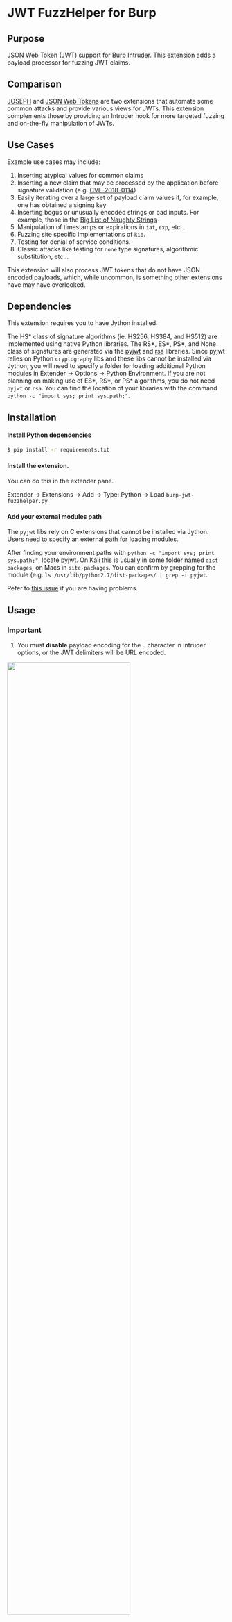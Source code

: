 # JWT FuzzHelper for Burp

## Purpose

JSON Web Token (JWT) support for Burp Intruder. This extension adds a payload processor for fuzzing JWT claims.

## Comparison

[JOSEPH](https://github.com/portswigger/json-web-token-attacker) and [JSON Web Tokens](https://github.com/portswigger/json-web-tokens) are two extensions that automate some common attacks and provide various views for JWTs. This  extension complements those by providing an Intruder hook for more targeted fuzzing and on-the-fly manipulation of JWTs.

## Use Cases

Example use cases may include:
1. Inserting atypical values for common claims
2. Inserting a new claim that may be processed by the application before signature validation (e.g. [CVE-2018-0114](https://www.exploit-db.com/exploits/44324/))
3. Easily iterating over a large set of payload claim values if, for example, one has obtained a signing key
4. Inserting bogus or unusually encoded strings or bad inputs. For example, those in the [Big List of Naughty Strings](https://github.com/minimaxir/big-list-of-naughty-strings)
5. Manipulation of timestamps or expirations in `iat`, `exp`, etc...
6. Fuzzing site specific implementations of `kid`.
7. Testing for denial of service conditions.
8. Classic attacks like testing for `none` type signatures, algorithmic substitution, etc...

This extension will also process JWT tokens that do not have JSON encoded payloads, which, while uncommon, is something other extensions have may have overlooked.

## Dependencies

This extension requires you to have Jython installed.

The HS* class of signature algorithms (ie. HS256, HS384, and HS512) are implemented using native Python libraries. The RS*, ES*, PS*, and None class of signatures are generated via the [pyjwt](https://pyjwt.readthedocs.io/en/latest/) and [rsa](https://pypi.python.org/pypi/rsa) libraries. Since pyjwt relies on Python `cryptography` libs and these libs cannot be installed via Jython, you will need to specify a folder for loading additional Python modules in Extender -> Options -> Python Environment. If you are not planning on making use of ES*, RS*, or PS* algorithms, you do not need `pyjwt` or `rsa`. You can find the location of your libraries with the command `python -c "import sys; print sys.path;"`.

## Installation

#### Install Python dependencies

```bash
$ pip install -r requirements.txt
```

#### Install the extension.

You can do this in the extender pane.

Extender -> Extensions -> Add -> Type: Python -> Load `burp-jwt-fuzzhelper.py`

#### Add your external modules path

The `pyjwt` libs rely on C extensions that cannot be installed via Jython. Users need to specify an external path for loading modules.

After finding your environment paths with `python -c "import sys; print sys.path;"`, locate pyjwt. On Kali this is usually in 
some folder named `dist-packages`, on Macs in `site-packages`. You can confirm by grepping for the module (e.g. `ls /usr/lib/python2.7/dist-packages/ | grep -i pyjwt`.

Refer to [this issue](https://github.com/pinnace/burp-jwt-fuzzhelper-extension/issues/3) if you are having problems.

## Usage

### **Important**

1. You must **disable** payload encoding for the `.` character in Intruder options, or the JWT delimiters will be URL encoded.

<img src="https://github.com/pinnace/burp-jwt-extension-images/blob/master/payload_encoding.png" width="75%" height="75%">

### Calling the extension

You can invoke the extension in the Intruder tab via payload processor pane

<img src="https://github.com/pinnace/burp-jwt-extension-images/blob/master/payload_processing.png" width="65%" height="65%">

<img src="https://github.com/pinnace/burp-jwt-extension-images/blob/master/payload_processing_rule.png" width="65%" height="65%">

<img src="https://github.com/pinnace/burp-jwt-extension-images/blob/master/processing_rule.png" width="65%" height="65%">

<img src="https://github.com/pinnace/burp-jwt-extension-images/blob/master/invoke_processor.png" width="65%" height="65%">



## Configuration

This fuzzer uses [jq's Object Identifier-Index](https://stedolan.github.io/jq/manual/#Basicfilters) or a regular expression to select fields for fuzzing.

### Options

1. `Target Selection`: Select either the Header or the Payload portion of a JWT to fuzz
2. `JSON Selector`: Specify a filter using [jq's Object Identifier-Index](https://stedolan.github.io/jq/manual/#Basicfilters) (e.g. `.user.role`) or a regex depending on whether `Use regex as JSON selector` is checked.
  - For Object Identifier-Index selectors, a single `.` is an empty selector. If the selector is not empty and this claim does not exist, it will be created.
  - For regular expressions, the regex is passed to [`re.sub`](https://docs.python.org/2/library/re.html#re.sub). An empty selector is no character.
3. `Use regex as JSON selector`: As stated, optionally use a regex.
4. `Generate Signature`: Whether or not to generate a signature
5. `Signature Algorithm`: If `Generate Signature` is True, then use this algorithm
6. `Signing Key` : Optional signing key to paste. If using RS, ES, or PS family of algorithms, this key must be a valid signing key.
7. `Signing Key From File`: Optionally load key from file. If selected, option `Path to Signing Key` will appear. Useful if key is raw bytes and generally more reliable. Recommended.
8. `Path to Signing Key`: Path to file with the signing key. If using RS, ES, or PS family of algorithms, this key must be a valid signing key. 

#### Selector Example: Selecting `alg`

If you wanted to fuzz the `alg` field, you would use "Header" for your target selection and `.alg` as your selector

<img src="https://github.com/pinnace/burp-jwt-extension-images/blob/master/alg_selector.png" width="55%" height="55%">

#### Selector Example: Selecting a nested claim

Given the claim:

```json
"user" : { 
       "username" : "john.doe", 
       "role" : "admin" 
    } 
```

Say you want to fuzz _role_. You would use `.user.role` as your selector. If you were using a regex, you might just use `admin`.



## Fuzzing examples

### Example 1: Fuzzing for `None`

Say you want to test if an application can be tricked into accepting `none` as a valid hashing algorithm. This vulnerability was originally discussed [here](https://auth0.com/blog/2015/03/31/critical-vulnerabilities-in-json-web-token-libraries/). You may want to try various permutations of none (e.g. `NoNe`, `nOne`, `noNe`, etc). Note that this is not the same as selecting 'None' as the Signature Algorithm, which will simply use `pyjwt`.

1. Use `.alg` as your selector
2. Strip signature from your token

<img src="https://github.com/pinnace/burp-jwt-extension-images/blob/master/intruder_none_censored.png" width="55%" height="55%">

3. Add your payload list to Intruder

<img src="https://github.com/pinnace/burp-jwt-extension-images/blob/master/none_payload.png" width="55%" height="55%">

4. Run Intruder. One can see the [JSON Web Tokens](https://github.com/portswigger/json-web-tokens) extension is also handy here

<img src="https://github.com/pinnace/burp-jwt-extension-images/blob/master/none_intruder.png" width="55%" height="55%">


### Example 2: Algorithmic substitution

Say you want to test if an application can be tricked into using a public key as an HMAC key.

1. Use an empty selector `.`, or try fuzzing another claim (e.g. Payload -> `.user.name`) to see if your attack has been successful.
2. Set `Generate Signature` to True
3. Select `HS256` as your signature algorithm
4. Specify the path to the public key, or paste the key in the text box (be careful with `\n`s)

<img src="https://github.com/pinnace/burp-jwt-extension-images/blob/master/algorithmic_confusion.png" width="55%" height="55%">


### Example 3: `kid` claim fuzzing

[Bitcoin CTF](https://bitcoinctf.com) had a challenge last year involving an improperly handled `kid` field. Here's how this extension could help you attack that.

Looking at [RFC7515](https://tools.ietf.org/html/rfc7515#section-4.1.4), we can see that the `kid` (key id) value is an optional claim field in the header section of a JWT token providing a 'hint' to the operator as to which key was used to sign the token. This is useful if multiple keys are used. Implementation itself is unspecified and up to the operator. Since the `kid` parameter is parsed before verifying the signature and implementation is up to the operator, this field presents a promising attack vector.

In the Bitcoin CTF, the `kid` field turned out to be a filename under control of the user. By specifying a CSS or JS file with known contents and manipulating the algorithm, one could generate a valid token. To test this with this fuzzer, one could do the following:

To exploit this using the fuzzer you would do the following:

1. Select the **Header** as your target and `.kid` as your selector
2. Set **Generate Signature?** to "True"
3. Select the signature algorithm, in this case HS256
4. Dump the known file contents into the **Signing Key** text field
5. Hit save

<img src="https://github.com/pinnace/burp-jwt-extension-images/blob/master/kid_config.png" width="75%" height="75%">

Or

<img src="https://github.com/pinnace/burp-jwt-extension-images/blob/master/kid_config2.png" width="75%" height="75%">


6. Add your fuzz list

<img src="https://github.com/pinnace/burp-jwt-extension-images/blob/master/kid_payload.png" width="75%" height="75%">

7. Run Intruder
8. Victory dance

## Issues or feature requests

PRs welcome. Please open an issue if you have encountered a bug or want to see additional features added. Currently, the fuzzer only supports fuzzing a single claim at a time. If there is interest in supporting functions like [Pitchfork](https://portswigger.net/burp/help/intruder_positions) intruder positions, I may consider adding. I am also exploring adding an IScannerInsertionPoint for the active scanner.

This extension has been submitted to Portswigger for inclusion in the BApp store pending review.
